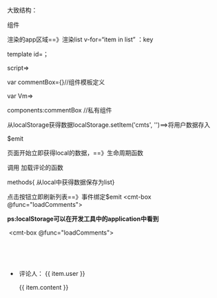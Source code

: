 

大致结构：

组件

渲染的app区域==》渲染list v-for=“item in list” ：key

template id=；

script=>

var commentBox={}//组件模板定义



var Vm=>

components:commentBox   //私有组件

从localStorage获得数据localStorage.setItem('cmts', '')==>将用户数据存入

$emit



页面开始立即获得local的数据，==》生命周期函数

调用 加载评论的函数

methods{ 从local中获得数据保存为list}

点击按钮立即刷新列表==》事件绑定$emit  <cmt-box @func="loadComments"></cmt-box>

**ps:localStorage可以在开发工具中的application中看到**



<body>

  <div id="app">

​    <cmt-box @func="loadComments"></cmt-box>

​    <ul class="list-group">

​      <li class="list-group-item" v-for="item in list" :key="item.id">

​        <span class="badge">评论人： {{ item.user }}</span>

​        {{ item.content }}

​      </li>

​    </ul>

  </div>

  <template id="tmpl">

    <div>

      <div class="form-group">

​        <label>评论人：</label>

​        <input type="text" class="form-control" v-model="user">

​      </div>

      <div class="form-group">

​        <label>评论内容：</label>

​        <textarea class="form-control" v-model="content"></textarea>

​      </div>

      <div class="form-group">

​        <input type="button" value="发表评论" class="btn btn-primary" @click="postComment">

​      </div>

​    </div>

  </template>

  <script>

​    var commentBox = {

​      data() {

​        return {

​          user: '',

​          content: ''

​        }

​      },

​      template: '#tmpl',

​      methods: {

​        postComment() { // 发表评论的方法

​          // 分析：发表评论的业务逻辑

​          // 1. 评论数据存到哪里去？？？   存放到了 localStorage 中  localStorage.setItem('cmts', '')

​          // 2. 先组织出一个最新的评论数据对象

​          // 3. 想办法，把 第二步中，得到的评论对象，保存到 localStorage 中：

​          //  3.1 localStorage 只支持存放字符串数据， 要先调用 JSON.stringify 

​          //  3.2 在保存 最新的 评论数据之前，要先从 localStorage 获取到之前的评论数据（string）， 转换为 一个  数组对象， 然后，把最新的评论， push 到这个数组

​          //  3.3 如果获取到的 localStorage 中的 评论字符串，为空不存在， 则  可以 返回一个 '[]'  让 JSON.parse 去转换

​          //  3.4  把 最新的  评论列表数组，再次调用 JSON.stringify 转为  数组字符串，然后调用 localStorage.setItem()

​          var comment = { id: Date.now(), user: this.user, content: this.content }

​         // console.log(typeof comment)

​          // 从 localStorage 中获取所有的评论

​          var list = JSON.parse(localStorage.getItem('cmts') || '[]')

​          console.log(typeof list)

​          //list.unshift(comment)

​          // 重新保存最新的 评论数据

​          localStorage.setItem('cmts', JSON.stringify(list))

​          this.user = this.content = ''

​          // this.loadComments() // ?????

​          this.$emit('func')

​        }

​      }

​    }

​    // 创建 Vue 实例，得到 ViewModel

​    var vm = new Vue({

​      el: '#app',

​      data: {

​        list: [

​          { id: Date.now(), user: '李白', content: '天生我材必有用' },

​          { id: Date.now(), user: '江小白', content: '劝君更尽一杯酒' },

​          { id: Date.now(), user: '小马', content: '我姓马， 风吹草低见牛羊的马' }

​        ]

​      },

​      beforeCreate(){ // 注意：这里不能调用 loadComments 方法，因为在执行这个钩子函数的时候，data 和 methods 都还没有被初始化好

​      },

​      created(){

​        this.loadComments()

​      },

​      methods: {

​        loadComments() { // 从本地的 localStorage 中，加载评论列表

​          var list = JSON.parse(localStorage.getItem('cmts') || '[]')

​          this.list = list

​        }

​      },

​      components: {

​        'cmt-box': commentBox

​      }

​    });

  </script>

</body>

</html>